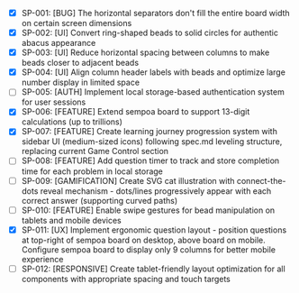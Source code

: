 - [x] SP-001: [BUG] The horizontal separators don't fill the entire board width on certain screen dimensions
- [x] SP-002: [UI] Convert ring-shaped beads to solid circles for authentic abacus appearance
- [x] SP-003: [UI] Reduce horizontal spacing between columns to make beads closer to adjacent beads
- [x] SP-004: [UI] Align column header labels with beads and optimize large number display in limited space
- [ ] SP-005: [AUTH] Implement local storage-based authentication system for user sessions
- [x] SP-006: [FEATURE] Extend sempoa board to support 13-digit calculations (up to trillions)
- [x] SP-007: [FEATURE] Create learning journey progression system with sidebar UI (medium-sized icons) following spec.md leveling structure, replacing current Game Control section
- [ ] SP-008: [FEATURE] Add question timer to track and store completion time for each problem in local storage
- [ ] SP-009: [GAMIFICATION] Create SVG cat illustration with connect-the-dots reveal mechanism - dots/lines progressively appear with each correct answer (supporting curved paths)
- [ ] SP-010: [FEATURE] Enable swipe gestures for bead manipulation on tablets and mobile devices
- [x] SP-011: [UX] Implement ergonomic question layout - position questions at top-right of sempoa board on desktop, above board on mobile. Configure sempoa board to display only 9 columns for better mobile experience
- [ ] SP-012: [RESPONSIVE] Create tablet-friendly layout optimization for all components with appropriate spacing and touch targets
